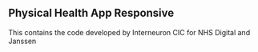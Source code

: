 Physical Health App Responsive
--------------------------------------

This contains the code developed by Interneuron CIC for NHS Digital and Janssen
